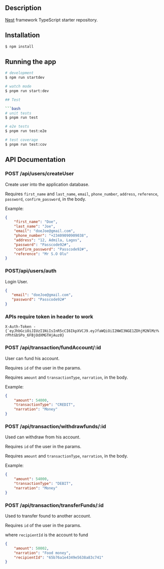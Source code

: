 ## Description

[Nest](https://github.com/nestjs/nest) framework TypeScript starter repository.

## Installation

```bash
$ npm install
```

## Running the app

```bash
# development
$ npm run startdev

# watch mode
$ pnpm run start:dev

## Test

```bash
# unit tests
$ pnpm run test

# e2e tests
$ pnpm run test:e2e

# test coverage
$ pnpm run test:cov
```

## API Documentation

### POST /api/users/createUser
Create user into the application database.

Requires `first_name` and `last_name`, `email`, `phone_number`, `address`, `reference`, `password`, `confirm_password`, in the body.

Example:

```json
{
    "first_name": "Doe",
    "last_name": "Joe",
    "email": "doeJoe@gmail.com",
    "phone_number": "+23409090909038",
    "address": "12, Admila, Lagos",
    "password": "Passcode92#",
    "confirm_password": "Passcode92#",
    "reference": "Mr S.O Olu"
}

```

### POST/api/users/auth

Login User.

```json
{
   "email": "doeJoe@gmail.com",
   "password": "Passcode92#"
}

```

### APIs require token in header to work
```
X-Auth-Token - {`eyJhbGciOiJIUzI1NiIsInR5cCI6IkpXVCJ9.eyJfaWQiOiI2NWI3NGE1ZDhjM2NlMzYwNGVlMmFjZDciLCJpYXQiOjE3MDY1MTEwMzZ9.NZo5fTp72igyrJlv-rPhtGbSPo_6FBjOdXMGTHjAuz0}
```


### POST /api/transaction/fundAccount/:id

User can fund his account.

Requires `id` of the user in the params.

Requires `amount` and `transactionType`, `narration`, in the body.

Example:

```json
{
    "amount": 54000,
    "transactionType": "CREDIT",
    "narration": "Money"
}
```

### POST /api/transaction/withdrawfunds/:id

Used can withdraw from his account.

Requires `id` of the user in the params.

Requires `amount` and `transactionType`, `narration`, in the body.

Example:

```json
{
    "amount": 54000,
    "transactionType": "DEBIT",
    "narration": "Money"
}
```

### POST  /api/transaction/transferFunds/:id

Used to transfer found to another account.

Requires `id` of the user in the params.

where `recipientId` is the account to fund

```json
{
    "amount": 50002,
    "narration": "Food money",
    "recipientId": "65b76a1e4349e5638a83c741"
}

```
